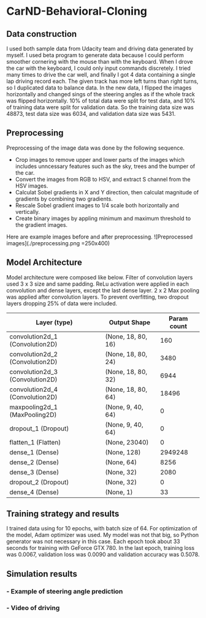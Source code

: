 # CarND-Behavioral-Cloning

## Data construction
I used both sample data from Udacity team and driving data generated by myself. I used beta program to generate data because I could perform smoother cornering with the mouse than with the keyboard. When I drove the car with the keyboard, I could only input commands discretely. I tried many times to drive the car well, and finally I got 4 data containing a single lap driving record each.
The given track has more left turns than right turns, so I duplicated data to balance data. In the new data, I flipped the images horizontally and changed sings of the steering angles as if the whole track was flipped horizontally.
10% of total data were split for test data, and 10% of training data were split for validation data. So the training data size was 48873, test data size was 6034, and validation data size was 5431.


## Preprocessing
Preprocessing of the image data was done by the following sequence.
* Crop images to remove upper and lower parts of the images which includes unncessary features such as the sky, trees and the bumper of the car. 
* Convert the images from RGB to HSV, and extract S channel from the HSV images.
* Calculat Sobel gradients in X and Y direction, then calculat magnitude of gradients by combining two gradients.
* Rescale Sobel gradient images to 1/4 scale both horizontally and vertically.
* Create binary images by appling minimum and maximum threshold to the gradient images.

Here are example images before and after preprocessing.
![Preprocessed images](./preprocessing.png =250x400)

## Model Architecture
Model architecture were composed like below. Filter of convolution layers used 3 x 3 size and same padding. ReLu activation were applied in each convolution and dense layers, except the last dense layer. 2 x 2 Max pooling was applied after convolution layers. To prevent overfitting, two dropout layers dropping 25% of data were included.

Layer (type)                    | Output Shape        |  Param count
--------------------------------|---------------------|--------------
convolution2d_1 (Convolution2D) | (None, 18, 80, 16)  |  160
convolution2d_2 (Convolution2D) | (None, 18, 80, 24)  |  3480
convolution2d_3 (Convolution2D) | (None, 18, 80, 32)  |  6944
convolution2d_4 (Convolution2D) | (None, 18, 80, 64)  |  18496
maxpooling2d_1 (MaxPooling2D)   | (None, 9, 40, 64)   |  0
dropout_1 (Dropout)             | (None, 9, 40, 64)   |  0
flatten_1 (Flatten)             | (None, 23040)       |  0
dense_1 (Dense)                 | (None, 128)         |  2949248
dense_2 (Dense)                 | (None, 64)          |  8256
dense_3 (Dense)                 | (None, 32)          |  2080
dropout_2 (Dropout)             | (None, 32)          |  0
dense_4 (Dense)                 | (None, 1)           |  33


## Training strategy and results
I trained data using for 10 epochs, with batch size of 64. For optimization of the model, Adam optimizer was used. My model was not that big, so Python generator was not necessary in this case. Each epoch took about 33 seconds for training with GeForce GTX 780. In the last epoch, training loss was 0.0067, validation loss was 0.0090 and validation accuracy was 0.5078.


## Simulation results
### - Example of steering angle prediction
### - Video of driving
